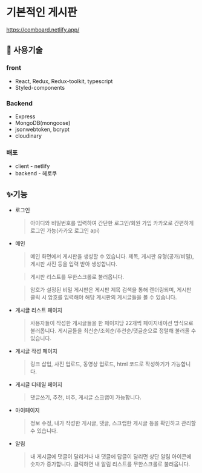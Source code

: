 # 기본적인 게시판
https://comboard.netlify.app/

## 🔧 사용기술

### front

-   React, Redux, Redux-toolkit, typescript
-   Styled-components

### Backend

-   Express
-   MongoDB(mongoose)
-   jsonwebtoken, bcrypt
-   cloudinary

### 배포
 - client - netlify
 - backend - 헤로쿠




## ✨기능

-   로그인
    
    > 아이디와 비밀번호를 입력하여 간단한 로그인/회원 가입 카카오로 간편하게 로그인 가능(카카오 로그인 api)
    

-   메인
    
    > 메인 화면에서 게시판을 생성할 수 있습니다. 제목, 게시판 유형(공개/비밀), 게시판 사진 등을 입력 받아 생성합니다.
    
    > 게시판 리스트를 무한스크롤로 불러옵니다.
    
    > 암호가 설정된 비밀 게시판은 게시판 제목 검색을 통해 렌더링되며, 게시판 클릭 시 암호를 입력해야 해당 게시판의 게시글들을 볼 수 있습니다.
    


-   게시글 리스트 페이지
    
    > 사용자들이 작성한 게시글들을 한 페이지당 22개씩 페이지네이션 방식으로 불러옵니다. 게시글들을 최신순/조회순/추천순/댓글순으로 정렬해 불러올 수 있습니다.
    


-   게시글 작성 페이지
    
    > 링크 삽입, 사진 업로드, 동영상 업로드, html 코드로 작성하기가 가능합니다.
    

-   게시글 디테일 페이지
    
    > 댓글쓰기, 추천, 비추, 게시글 스크랩이 가능합니다.
    


-   마이페이지
    
    > 정보 수정, 내가 작성한 게시글, 댓글, 스크랩한 게시글 등을 확인하고 관리할 수 있습니다.
    

-   알림
    
    > 내 게시글에 댓글이 달리거나 내 댓글에 답글이 달리면 상단 알림 아이콘에 숫자가 증가합니다. 클릭하면 내 알림 리스트를 무한스크롤로 불러옵니다.
